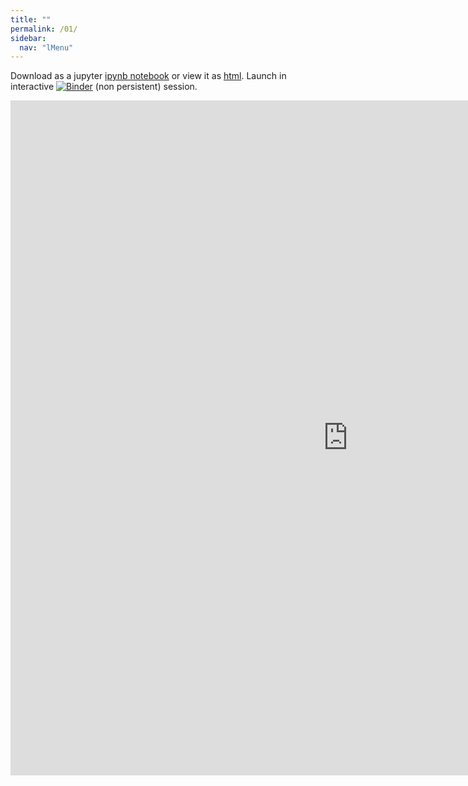 ```yaml
---
title: ""
permalink: /01/
sidebar:
  nav: "lMenu"
---
```


Download as a jupyter [ipynb notebook](https://datascience-intro.github.io/1MS041-2021/lectures/01.ipynb) or view it as [html](https://datascience-intro.github.io/1MS041-2021/lectures/01.html).
Launch in interactive <a  href="https://mybinder.org/v2/gh/datascience-intro/1MS041-2021/gh-pages?filepath=lectures%2F01.ipynb" target="_blank"><img src="https://mybinder.org/badge_logo.svg" alt="Binder"></a> (non persistent) session.

<iframe src="https://datascience-intro.github.io/1MS041-2021/lectures/01.html" width="1080" height="1080" frameborder="0"></iframe>

    